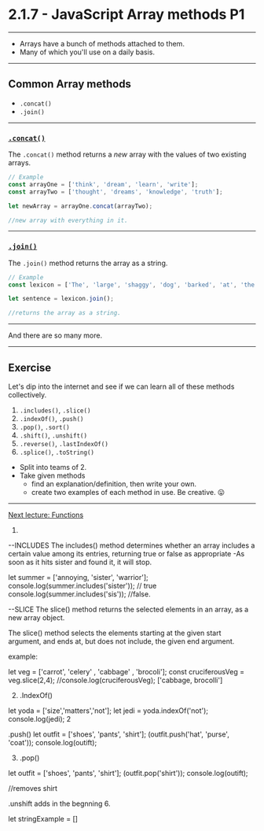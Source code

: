 # 2.1.7 - JavaScript Array methods P1

---

- Arrays have a bunch of methods attached to them.
- Many of which you'll use on a daily basis.

---

## Common Array methods

- `.concat()`
- `.join()`

---

### [`.concat()`](https://www.w3schools.com/jsreF/jsref_concat_array.asp)

The `.concat()` method returns a _new_ array with the values of two existing arrays.

```js
// Example
const arrayOne = ['think', 'dream', 'learn', 'write'];
const arrayTwo = ['thought', 'dreams', 'knowledge', 'truth'];

let newArray = arrayOne.concat(arrayTwo);

//new array with everything in it. 
```

---

### [`.join()`](https://www.w3schools.com/jsreF/jsref_join.asp)

The `.join()` method returns the array as a string.

```js
// Example
const lexicon = ['The', 'large', 'shaggy', 'dog', 'barked', 'at', 'the', 'silence'];

let sentence = lexicon.join();

//returns the array as a string. 
```

---

And there are so many more.

---

## Exercise

Let's dip into the internet and see if we can learn all of these methods collectively.

1. `.includes()`, `.slice()`
2. `.indexOf()`, `.push()` 
3. `.pop()`, `.sort()`
4. `.shift()`, `.unshift()`
5. `.reverse()`, `.lastIndexOf()`
6. `.splice()`, `.toString()`

- Split into teams of 2.
- Take given methods
    - find an explanation/definition, then write your own.
    - create two examples of each method in use. Be creative. 😛

---

[Next lecture: Functions](../lecture-8-functions)

1. 

--INCLUDES
The includes() method determines whether an array includes a certain value among its entries, returning true or false as appropriate
-As soon as it hits sister and found it, it will stop. 

let summer = ['annoying, 'sister', 'warrior'];
console.log(summer.includes('sister'));
//
true
console.log(summer.includes('sis'));
//false.

--SLICE
The slice() method returns the selected elements in an array, as a new array object.

The slice() method selects the elements starting at the given start argument, and ends at, but does not include, the given end argument.

example:

let veg = ['carrot', 'celery' , 'cabbage' , 'brocoli'];
const cruciferousVeg = veg.slice(2,4);
//console.log(cruciferousVeg);
['cabbage, brocolli']


2. .IndexOf()

let yoda = ['size','matters','not'];
let jedi = yoda.indexOf('not');
console.log(jedi);
2 

 .push()
let outfit = ['shoes', 'pants', 'shirt'];
(outfit.push('hat', 'purse', 'coat'));
console.log(outift);

3. .pop()

let outfit = ['shoes', 'pants', 'shirt'];
(outfit.pop('shirt'));
console.log(outift);

//removes shirt


.unshift 
adds in the begnning
6. 

let stringExample = []